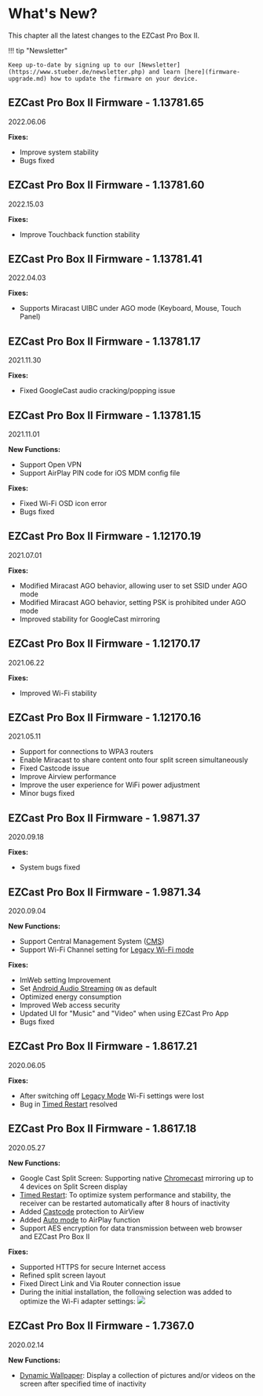 # What's New?

This chapter all the latest changes to the EZCast Pro Box II.

!!! tip "Newsletter"

    Keep up-to-date by signing up to our [Newsletter](https://www.stueber.de/newsletter.php) and learn [here](firmware-upgrade.md) how to update the firmware on your device.

## EZCast Pro Box II Firmware - 1.13781.65
2022.06.06

**Fixes:**

* Improve system stability
* Bugs fixed

## EZCast Pro Box II Firmware - 1.13781.60
2022.15.03

**Fixes:**

* Improve Touchback function stability


## EZCast Pro Box II Firmware - 1.13781.41
2022.04.03

**Fixes:**

* Supports Miracast UIBC under AGO mode (Keyboard, Mouse, Touch Panel)

## EZCast Pro Box II Firmware - 1.13781.17
2021.11.30

**Fixes:**

* Fixed GoogleCast audio cracking/popping issue

## EZCast Pro Box II Firmware - 1.13781.15
2021.11.01

**New Functions:**

* Support Open VPN
* Support AirPlay PIN code for iOS MDM config file

**Fixes:**

* Fixed Wi-Fi OSD icon error
* Bugs fixed

## EZCast Pro Box II Firmware - 1.12170.19
2021.07.01

**Fixes:**

* Modified Miracast AGO behavior, allowing user to set SSID under AGO mode
* Modified Miracast AGO behavior, setting PSK is prohibited under AGO mode
* Improved stability for GoogleCast mirroring

## EZCast Pro Box II Firmware - 1.12170.17
2021.06.22

**Fixes:**

* Improved Wi-Fi stability


## EZCast Pro Box II Firmware - 1.12170.16
2021.05.11

* Support for connections to WPA3 routers
* Enable Miracast to share content onto four split screen simultaneously
* Fixed Castcode issue
* Improve Airview performance
* Improve the user experience for WiFi power adjustment
* Minor bugs fixed

## EZCast Pro Box II Firmware - 1.9871.37
2020.09.18

**Fixes:**

* System bugs fixed

## EZCast Pro Box II Firmware - 1.9871.34
2020.09.04

**New Functions:**

* Support Central Management System ([CMS](cms.md))
* Support Wi-Fi Channel setting for [Legacy Wi-Fi mode](adv.settings.md#legacymode)

**Fixes:**

* ImWeb setting Improvement
* Set [Android Audio Streaming](adv.settings.md#android-audio-streaming) `ON` as default
* Optimized energy consumption
* Improved Web access security
* Updated UI for "Music" and "Video" when using EZCast Pro App
* Bugs fixed

## EZCast Pro Box II Firmware - 1.8617.21
2020.06.05

**Fixes:**

*  After switching off [Legacy Mode](adv.settings.md#legacymode) Wi-Fi settings were lost
*  Bug in [Timed Restart](adv.settings.md#timedrestart) resolved

## EZCast Pro Box II Firmware - 1.8617.18
2020.05.27

**New Functions:**

*  Google Cast Split Screen: Supporting native [Chromecast](chromecast.md) mirroring up to 4 devices on Split Screen display
*  [Timed Restart](adv.settings.md#timedrestart): To optimize system performance and stability, the receiver can be restarted automatically after 8 hours of inactivity
*  Added [Castcode](castcode.md) protection to AirView
*  Added [Auto mode](adv.settings.md#AirPlayMode) to AirPlay function
*  Support AES encryption for data transmission between web browser and EZCast Pro Box II

**Fixes:**

*  Supported HTTPS for secure Internet access
*  Refined split screen layout
*  Fixed Direct Link and Via Router connection issue
*  During the initial installation, the following selection was added to optimize the Wi-Fi adapter settings:
   ![](/assets/img/wifi.land.selection.png)
   
## EZCast Pro Box II Firmware - 1.7367.0
2020.02.14

**New Functions:**

* [Dynamic Wallpaper](dynamicwallpaper.md): Display a collection of pictures and/or videos on the screen after specified time of inactivity